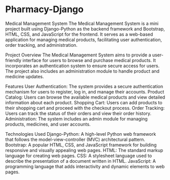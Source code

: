 # Pharmacy-Django
Medical Management System
The Medical Management System is a mini project built using Django-Python as the backend framework and Bootstrap, HTML, CSS, and JavaScript for the frontend. It serves as a web-based application for managing medical products, facilitating user authentication, order tracking, and administration.

Project Overview
The Medical Management System aims to provide a user-friendly interface for users to browse and purchase medical products. It incorporates an authentication system to ensure secure access for users. The project also includes an administration module to handle product and medicine updates.

Features
User Authentication: The system provides a secure authentication mechanism for users to register, log in, and manage their accounts.
Product Catalog: Users can browse the available medical products and view detailed information about each product.
Shopping Cart: Users can add products to their shopping cart and proceed with the checkout process.
Order Tracking: Users can track the status of their orders and view their order history.
Administration: The system includes an admin module for managing products, medicines, and user accounts.

Technologies Used
Django-Python: A high-level Python web framework that follows the model-view-controller (MVC) architectural pattern.
Bootstrap: A popular HTML, CSS, and JavaScript framework for building responsive and visually appealing web pages.
HTML: The standard markup language for creating web pages.
CSS: A stylesheet language used to describe the presentation of a document written in HTML.
JavaScript: A programming language that adds interactivity and dynamic elements to web pages.
